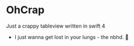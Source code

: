 # OhCrap

Just a crappy tableview written in swift 4


- I just wanna get lost in your lungs - the nbhd. 🌊
